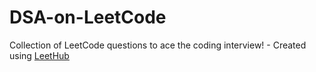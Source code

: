 # DSA-on-LeetCode
Collection of LeetCode questions to ace the coding interview! - Created using [LeetHub](https://github.com/QasimWani/LeetHub)
